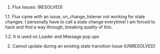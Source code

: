 1. Flux Issues: (RESOLVED)

1.1. Flux came with an issue, on_change_listener not working for state changes. I personally have to call a state change everytime! I am forced to hack and find a way through, breaking quality of this.

1.2. It is used on Loader and Message pop ups 


2. Cannot update during an existing state transition Issue (UNRESOLVED)
